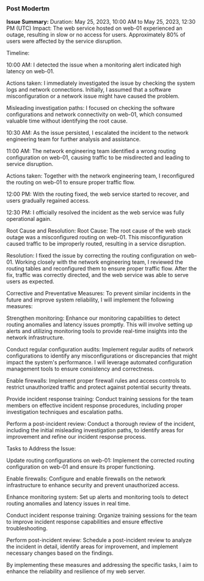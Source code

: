 ### Post Modertm

**Issue Summary:** Duration: May 25, 2023, 10:00 AM to May 25, 2023, 12:30 PM (UTC) Impact: The web service hosted on web-01 experienced an outage, resulting in slow or no access for users. Approximately 80% of users were affected by the service disruption.

Timeline:

10:00 AM: I detected the issue when a monitoring alert indicated high latency on web-01.

Actions taken: I immediately investigated the issue by checking the system logs and network connections. Initially, I assumed that a software misconfiguration or a network issue might have caused the problem.

Misleading investigation paths: I focused on checking the software configurations and network connectivity on web-01, which consumed valuable time without identifying the root cause.

10:30 AM: As the issue persisted, I escalated the incident to the network engineering team for further analysis and assistance.

11:00 AM: The network engineering team identified a wrong routing configuration on web-01, causing traffic to be misdirected and leading to service disruption.

Actions taken: Together with the network engineering team, I reconfigured the routing on web-01 to ensure proper traffic flow.

12:00 PM: With the routing fixed, the web service started to recover, and users gradually regained access.

12:30 PM: I officially resolved the incident as the web service was fully operational again.

Root Cause and Resolution: Root Cause: The root cause of the web stack outage was a misconfigured routing on web-01. This misconfiguration caused traffic to be improperly routed, resulting in a service disruption.

Resolution: I fixed the issue by correcting the routing configuration on web-01. Working closely with the network engineering team, I reviewed the routing tables and reconfigured them to ensure proper traffic flow. After the fix, traffic was correctly directed, and the web service was able to serve users as expected.

Corrective and Preventative Measures: To prevent similar incidents in the future and improve system reliability, I will implement the following measures:

Strengthen monitoring: Enhance our monitoring capabilities to detect routing anomalies and latency issues promptly. This will involve setting up alerts and utilizing monitoring tools to provide real-time insights into the network infrastructure.

Conduct regular configuration audits: Implement regular audits of network configurations to identify any misconfigurations or discrepancies that might impact the system's performance. I will leverage automated configuration management tools to ensure consistency and correctness.

Enable firewalls: Implement proper firewall rules and access controls to restrict unauthorized traffic and protect against potential security threats.

Provide incident response training: Conduct training sessions for the team members on effective incident response procedures, including proper investigation techniques and escalation paths.

Perform a post-incident review: Conduct a thorough review of the incident, including the initial misleading investigation paths, to identify areas for improvement and refine our incident response process.

Tasks to Address the Issue:

Update routing configurations on web-01: Implement the corrected routing configuration on web-01 and ensure its proper functioning.

Enable firewalls: Configure and enable firewalls on the network infrastructure to enhance security and prevent unauthorized access.

Enhance monitoring system: Set up alerts and monitoring tools to detect routing anomalies and latency issues in real time.

Conduct incident response training: Organize training sessions for the team to improve incident response capabilities and ensure effective troubleshooting.

Perform post-incident review: Schedule a post-incident review to analyze the incident in detail, identify areas for improvement, and implement necessary changes based on the findings.

By implementing these measures and addressing the specific tasks, I aim to enhance the reliability and resilience of my web server.
